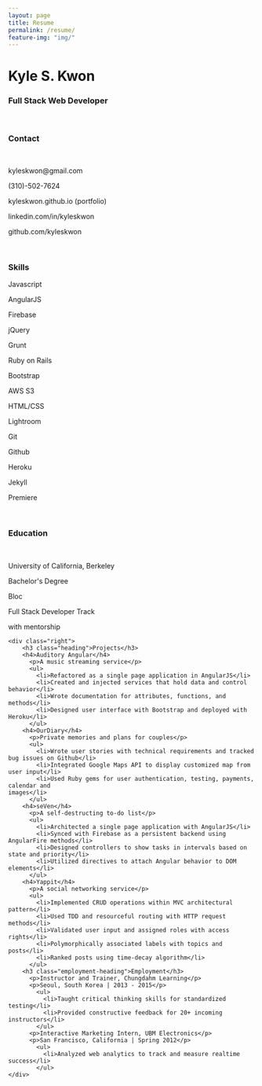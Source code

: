 ```yaml
---
layout: page
title: Resume
permalink: /resume/
feature-img: "img/"
---
```

<div class="resume">
    <div class="heading">
        <h1>Kyle S. Kwon</h1>
        <h3>Full Stack Web Developer</h3>
        <br>
    </div>
    <div class="left">
        <h3 class="heading">Contact</h3>
<br>
    <div class="center-content">
      <p>kyleskwon@gmail.com</p>
      <p>(310)-502-7624 </p>
      <p>kyleskwon.github.io (portfolio)</p>
      <p>linkedin.com/in/kyleskwon</p>
      <p>github.com/kyleskwon</p>
    </div>
<br>
        <h3 class="heading">Skills</h3>
        <div>
            <div class="center-content left heading">
              <p>Javascript</p>
              <p>AngularJS</p>
              <p>Firebase</p>
              <p>jQuery</p>
              <p>Grunt</p>
            </div>
            <div class="center-content left heading">
                <p>Ruby on Rails</p>
                <p>Bootstrap</p>
                <p>AWS S3</p>
                <p>HTML/CSS</p>
                <p>Lightroom</p>
            </div>
            <div class="center-content left heading">
                <p>Git</p>
                <p>Github</p>
                <p>Heroku</p>
                <p>Jekyll</p>
                <p>Premiere</p>
            </div>
        </div>
<br>
        <h3 class="education-heading">Education</h3>
<br>
          <p>University of California, Berkeley</p>
          <p>Bachelor's Degree</p>
          <p>Bloc</p>
          <p>Full Stack Developer Track</p>
          <p>with mentorship</p>
    </div>

    <div class="right">
        <h3 class="heading">Projects</h3>
        <h4>Auditory Angular</h4>
          <p>A music streaming service</p>
          <ul>
            <li>Refactored as a single page application in AngularJS</li>
            <li>Created and injected services that hold data and control behavior</li>
            <li>Wrote documentation for attributes, functions, and methods</li>
            <li>Designed user interface with Bootstrap and deployed with Heroku</li>
          </ul>
        <h4>OurDiary</h4>
          <p>Private memories and plans for couples</p>
          <ul>
            <li>Wrote user stories with technical requirements and tracked bug issues on Github</li>
            <li>Integrated Google Maps API to display customized map from user input</li>
            <li>Used Ruby gems for user authentication, testing, payments, calendar and
    images</li>
          </ul>
        <h4>seVen</h4>
          <p>A self-destructing to-do list</p>
          <ul>
            <li>Architected a single page application with AngularJS</li>
            <li>Synced with Firebase as a persistent backend using AngularFire methods</li>
            <li>Designed controllers to show tasks in intervals based on state and priority</li>
            <li>Utilized directives to attach Angular behavior to DOM elements</li>
          </ul>
        <h4>Yappit</h4>
          <p>A social networking service</p>
          <ul>
            <li>Implemented CRUD operations within MVC architectural pattern</li>
            <li>Used TDD and resourceful routing with HTTP request methods</li>
            <li>Validated user input and assigned roles with access rights</li>
            <li>Polymorphically associated labels with topics and posts</li>
            <li>Ranked posts using time-decay algorithm</li>
          </ul>
        <h3 class="employment-heading">Employment</h3>
          <p>Instructor and Trainer, Chungdahm Learning</p>
          <p>Seoul, South Korea | 2013 - 2015</p>
            <ul>
              <li>Taught critical thinking skills for standardized testing</li>
              <li>Provided constructive feedback for 20+ incoming instructors</li>
            </ul>
          <p>Interactive Marketing Intern, UBM Electronics</p>
          <p>San Francisco, California | Spring 2012</p>
            <ul>
              <li>Analyzed web analytics to track and measure real­time success</li>
            </ul>
    </div>
</div>